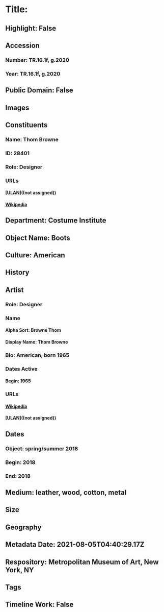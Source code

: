 # Title: 
## Highlight: False
## Accession
### Number: TR.16.1f, g.2020
### Year: TR.16.1f, g.2020
## Public Domain: False
## Images
## Constituents
### Name: Thom Browne
### ID: 28401
### Role: Designer
### URLs
#### [ULAN]((not assigned))
#### [Wikipedia](https://www.wikidata.org/wiki/Q3524805)
## Department: Costume Institute
## Object Name: Boots
## Culture: American
## History
## Artist
### Role: Designer
### Name
#### Alpha Sort: Browne Thom
#### Display Name: Thom Browne
### Bio: American, born 1965
### Dates Active
#### Begin: 1965
### URLs
#### [Wikipedia](https://www.wikidata.org/wiki/Q3524805)
#### [ULAN]((not assigned))
## Dates
### Object: spring/summer 2018
### Begin: 2018
### End: 2018
## Medium: leather, wood, cotton, metal
## Size
## Geography
## Metadata Date: 2021-08-05T04:40:29.17Z
## Respository: Metropolitan Museum of Art, New York, NY
## Tags
## Timeline Work: False